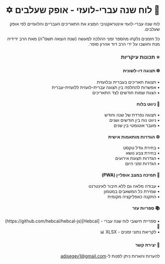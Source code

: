<div dir="rtl">

<h1>📅 לוח שנה עברי-לועזי - אופק שעלבים ✡️</h1>

<p>
לוח שנה עברי-לועזי אינטראקטיבי המציג את התאריכים העבריים והלועזיים לפי אופק שעלבים.
</p>

<p>
כל הזמנים נלקחו מהספר זמני ההלכה למעשה (שנת הוצאה תשס"ה) מאת הרב ידידיה מנת וחושבו על ידי הרב דוד אהרון סופר.
</p>

<h3>⭐ תכונות עיקריות</h3>

<h4>🌐 תצוגה דו-לשונית</h4>
<p>
• תצוגת תאריכים בעברית ובלועזית<br>
• אפשרות להחלפה בין תצוגה עברית-לועזית ללועזית-עברית<br>
• הצגת שמות חודשים לצד התאריכים
</p>

<h4>🔄 ניווט בלוח</h4>
<p>
• תצוגה נפרדת של שנה וחודש<br>
• ניווט נוח בין חודשים ושנים<br>
• מעבר אוטומטי בין שנים
</p>

<h4>⚙️ הגדרות מותאמות אישית</h4>
<p>
• בחירת גודל טקסט<br>
• בחירת צבע נושא<br>
• הגדרות תצוגת אירועים<br>
• הגדרות זמני היום
</p>

<h4>📱 תמיכה במצב אופליין (PWA)</h4>
<p>
• עבודה מלאה גם ללא חיבור לאינטרנט<br>
• שמירת כל המשאבים במטמון<br>
• התקנה כאפליקציה מקומית
</p>

<h4>📚 ספריות עזר</h4>
<p dir="rtl">
• ספריית חישובי לוח שנה עברי - [Hebcal](https://github.com/hebcal/hebcal-js) 📆<br>
• לקריאת נתוני זמנים - XLSX 📊
</p>

<h4>📧 יצירת קשר</h4>
<p>
להערות והארות ניתן לפנות ל-<a href="mailto:adisegev1@gmail.com">adisegev1@gmail.com</a>
</p>

</div>